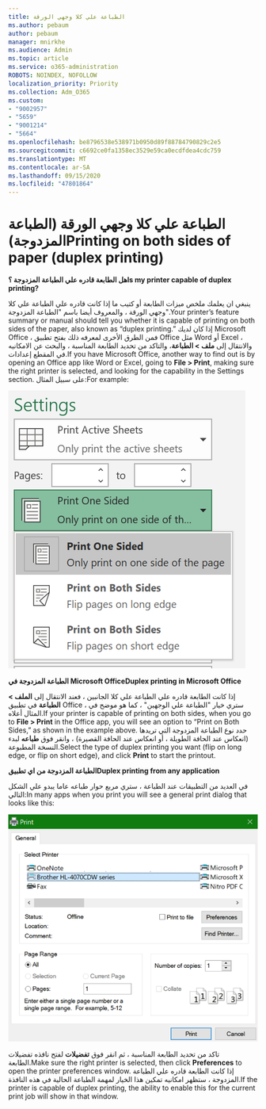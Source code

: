 ```yaml
---
title: الطباعة علي كلا وجهي الورقة
ms.author: pebaum
author: pebaum
manager: mnirkhe
ms.audience: Admin
ms.topic: article
ms.service: o365-administration
ROBOTS: NOINDEX, NOFOLLOW
localization_priority: Priority
ms.collection: Adm_O365
ms.custom:
- "9002957"
- "5659"
- "9001214"
- "5664"
ms.openlocfilehash: be8796538e538971b0950d89f88784790829c2e5
ms.sourcegitcommit: c6692ce0fa1358ec3529e59ca0ecdfdea4cdc759
ms.translationtype: MT
ms.contentlocale: ar-SA
ms.lasthandoff: 09/15/2020
ms.locfileid: "47801864"
---
```

# <a name="printing-on-both-sides-of-paper-duplex-printing"></a><span data-ttu-id="0869d-102">الطباعة علي كلا وجهي الورقة (الطباعة المزدوجة)</span><span class="sxs-lookup"><span data-stu-id="0869d-102">Printing on both sides of paper (duplex printing)</span></span>

<span data-ttu-id="0869d-103">**هل الطابعة قادره علي الطباعة المزدوجة ؟**</span><span class="sxs-lookup"><span data-stu-id="0869d-103">**Is my printer capable of duplex printing?**</span></span>

<span data-ttu-id="0869d-104">ينبغي ان يعلمك ملخص ميزات الطابعة أو كتيب ما إذا كانت قادره علي الطباعة علي كلا وجهي الورقة ، والمعروف أيضا باسم "الطباعة المزدوجة".</span><span class="sxs-lookup"><span data-stu-id="0869d-104">Your printer’s feature summary or manual should tell you whether it is capable of printing on both sides of the paper, also known as “duplex printing.”</span></span> <span data-ttu-id="0869d-105">إذا كان لديك Microsoft Office ، فمن الطرق الأخرى لمعرفه ذلك بفتح تطبيق Office مثل Word أو Excel ، والانتقال إلى **ملف > الطباعة**، والتاكد من تحديد الطابعة المناسبة ، والبحث عن الامكانيه في المقطع إعدادات.</span><span class="sxs-lookup"><span data-stu-id="0869d-105">If you have Microsoft Office, another way to find out is by opening an Office app like Word or Excel, going to **File > Print**, making sure the right printer is selected, and looking for the capability in the Settings section.</span></span> <span data-ttu-id="0869d-106">على سبيل المثال:</span><span class="sxs-lookup"><span data-stu-id="0869d-106">For example:</span></span> 

![إعدادات الطابعة](media/print-settings.png)

<span data-ttu-id="0869d-108">**الطباعة المزدوجة في Microsoft Office**</span><span class="sxs-lookup"><span data-stu-id="0869d-108">**Duplex printing in Microsoft Office**</span></span>

<span data-ttu-id="0869d-109">إذا كانت الطابعة قادره علي الطباعة علي كلا الجانبين ، فعند الانتقال إلى **الملف > الطباعة** في تطبيق Office ، ستري خيار "الطباعة علي الوجهين" ، كما هو موضح في المثال أعلاه.</span><span class="sxs-lookup"><span data-stu-id="0869d-109">If your printer is capable of printing on both sides, when you go to **File > Print** in the Office app, you will see an option to “Print on Both Sides,” as shown in the example above.</span></span>  <span data-ttu-id="0869d-110">حدد نوع الطباعة المزدوجة التي تريدها (انعكاس عند الحافة الطويلة ، أو انعكاس عند الحافة القصيرة) ، وانقر فوق **طباعه** لبدء النسخة المطبوعة.</span><span class="sxs-lookup"><span data-stu-id="0869d-110">Select the type of duplex printing you want (flip on long edge, or flip on short edge), and click **Print** to start the printout.</span></span>

<span data-ttu-id="0869d-111">**الطباعة المزدوجة من اي تطبيق**</span><span class="sxs-lookup"><span data-stu-id="0869d-111">**Duplex printing from any application**</span></span>

<span data-ttu-id="0869d-112">في العديد من التطبيقات عند الطباعة ، ستري مربع حوار طباعه عاما يبدو علي الشكل التالي:</span><span class="sxs-lookup"><span data-stu-id="0869d-112">In many apps when you print you will see a general print dialog that looks like this:</span></span> 

![مربع الحوار "طباعه"](media/print-dialog.png)

<span data-ttu-id="0869d-114">تاكد من تحديد الطابعة المناسبة ، ثم انقر فوق **تفضيلات** لفتح نافذه تفضيلات الطابعة.</span><span class="sxs-lookup"><span data-stu-id="0869d-114">Make sure the right printer is selected, then click **Preferences** to open the printer preferences window.</span></span> <span data-ttu-id="0869d-115">إذا كانت الطابعة قادره علي الطباعة المزدوجة ، ستظهر امكانيه تمكين هذا الخيار لمهمة الطباعة الحالية في هذه النافذة.</span><span class="sxs-lookup"><span data-stu-id="0869d-115">If the printer is capable of duplex printing, the ability to enable this for the current print job will show in that window.</span></span>
